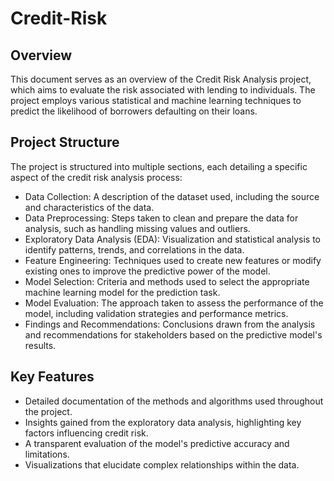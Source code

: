 # Credit-Risk

## Overview
This document serves as an overview of the Credit Risk Analysis project, which aims to evaluate the risk associated with lending to individuals. The project employs various statistical and machine learning techniques to predict the likelihood of borrowers defaulting on their loans.

## Project Structure
The project is structured into multiple sections, each detailing a specific aspect of the credit risk analysis process:

- Data Collection: A description of the dataset used, including the source and characteristics of the data.
- Data Preprocessing: Steps taken to clean and prepare the data for analysis, such as handling missing values and outliers.
- Exploratory Data Analysis (EDA): Visualization and statistical analysis to identify patterns, trends, and correlations in the data.
- Feature Engineering: Techniques used to create new features or modify existing ones to improve the predictive power of the model.
- Model Selection: Criteria and methods used to select the appropriate machine learning model for the prediction task.
- Model Evaluation: The approach taken to assess the performance of the model, including validation strategies and performance metrics.
- Findings and Recommendations: Conclusions drawn from the analysis and recommendations for stakeholders based on the predictive model's results.
  
## Key Features

- Detailed documentation of the methods and algorithms used throughout the project.
- Insights gained from the exploratory data analysis, highlighting key factors influencing credit risk.
- A transparent evaluation of the model's predictive accuracy and limitations.
- Visualizations that elucidate complex relationships within the data.
